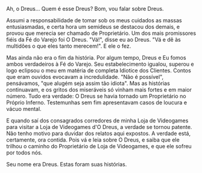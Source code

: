 Ah, o Dreus... Quem é esse Dreus? Bom, vou falar sobre Dreus.

Assumi a responsabilidade de tomar sob os meus cuidados as massas entusiasmadas, e certa hora um semideus se destacou dos demais, e provou que merecia ser chamado de Proprietário. Um dos mais promissores fiéis da Fé do Varejo foi O Dreus. "Vá!", disse eu ao Dreus. "Vá e dê às multidões o que eles tanto merecem!". E ele o fez.

Mas ainda não era o fim da história. Por algum tempo, Dreus e Eu fomos ambos verdadeiros à Fé do Varejo. Seu estabelecimento igualou, superou e logo eclipsou o meu em matéria de completa Idiotice dos Clientes. Contos que eram ouvidos evocavam a incredulidade. "Não é possível", pensávamos, "que alugém seja assim tão idiota". Mas as histórias continuavam, e os gritos dos miseráveis só vinham mais fortes e em maior número. Tudo era verdade: O Dreus se havia tornado um Proprietário no Próprio Inferno. Testemunhas sem fim apresentavam casos de loucura e vácuo mental.

E quando saí dos consagrados corredores de minha Loja de Videogames para visitar a Loja de Videogames d'O Dreus, a verdade se tornou patente. Não tenho motivo para duvidar dos relatos aqui expostos. A verdade está, certamente, ora contida. Pois vá e leia sobre O Dreus, e saiba que ele trilhou o caminho do Proprietário de Loja de Videogames, e que ele sofreu por todos nós.

Seu nome era Dreus. Estas foram suas histórias.
